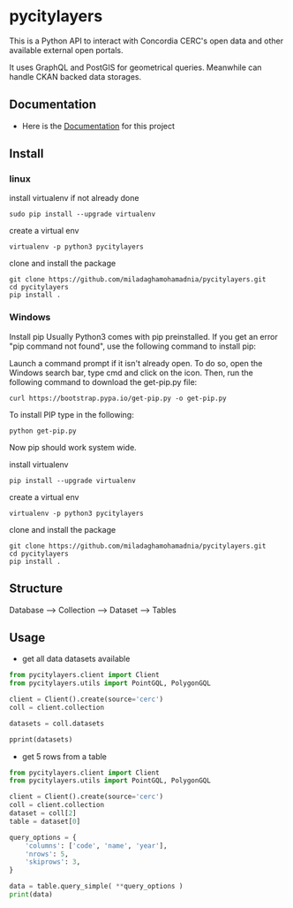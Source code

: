 # pycitylayers


This is a Python API to interact with Concordia CERC's open data and other available external open portals.

It uses GraphQL and PostGIS for geometrical queries. Meanwhile can handle CKAN backed data storages.

## Documentation

- Here is the [Documentation](https://miladaghamohamadnia.github.io/pycitylayers/) for this project

## Install

### linux

install virtualenv if not already done
```shell
sudo pip install --upgrade virtualenv
```
create a virtual env

```shell
virtualenv -p python3 pycitylayers
```
clone and install the package

```shell
git clone https://github.com/miladaghamohamadnia/pycitylayers.git
cd pycitylayers
pip install .
```

### Windows

Install pip
Usually Python3 comes with pip preinstalled. If you get an error "pip command not found", use the following command to install pip:

Launch a command prompt if it isn't already open. To do so, open the Windows search bar, type cmd and click on the icon. Then, run the following command to download the get-pip.py file:

```shell
curl https://bootstrap.pypa.io/get-pip.py -o get-pip.py
```

To install PIP type in the following:

```shell
python get-pip.py
```

Now pip should work system wide.

install virtualenv
```shell
pip install --upgrade virtualenv
```
create a virtual env

```shell
virtualenv -p python3 pycitylayers
```

clone and install the package

```shell
git clone https://github.com/miladaghamohamadnia/pycitylayers.git
cd pycitylayers
pip install .
```


## Structure
Database --> 
Collection -->
Dataset -->
Tables



## Usage

- get all data datasets available

```python
from pycitylayers.client import Client
from pycitylayers.utils import PointGQL, PolygonGQL

client = Client().create(source='cerc')
coll = client.collection

datasets = coll.datasets

pprint(datasets)

```


- get 5 rows from a table

```python
from pycitylayers.client import Client
from pycitylayers.utils import PointGQL, PolygonGQL

client = Client().create(source='cerc')
coll = client.collection
dataset = coll[2]
table = dataset[0]

query_options = {
    'columns': ['code', 'name', 'year'], 
    'nrows': 5, 
    'skiprows': 3,
}

data = table.query_simple( **query_options )
print(data)

```


